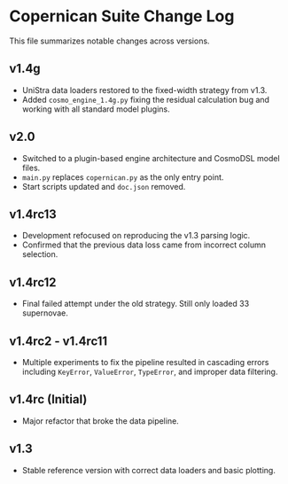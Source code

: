 # Copernican Suite Change Log

This file summarizes notable changes across versions.

## v1.4g
- UniStra data loaders restored to the fixed-width strategy from v1.3.
- Added `cosmo_engine_1.4g.py` fixing the residual calculation bug and working with all standard model plugins.

## v2.0
- Switched to a plugin-based engine architecture and CosmoDSL model files.
- `main.py` replaces `copernican.py` as the only entry point.
- Start scripts updated and `doc.json` removed.

## v1.4rc13
- Development refocused on reproducing the v1.3 parsing logic.
- Confirmed that the previous data loss came from incorrect column selection.

## v1.4rc12
- Final failed attempt under the old strategy. Still only loaded 33 supernovae.

## v1.4rc2 - v1.4rc11
- Multiple experiments to fix the pipeline resulted in cascading errors including `KeyError`, `ValueError`, `TypeError`, and improper data filtering.

## v1.4rc (Initial)
- Major refactor that broke the data pipeline.

## v1.3
- Stable reference version with correct data loaders and basic plotting.

